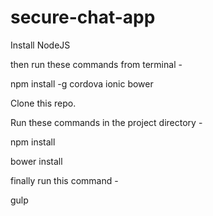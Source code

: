 # secure-chat-app

Install NodeJS

then run these commands from terminal - 

npm install -g cordova ionic bower

Clone this repo.

Run these commands in the project directory -

npm install

bower install

finally run this command -

gulp



